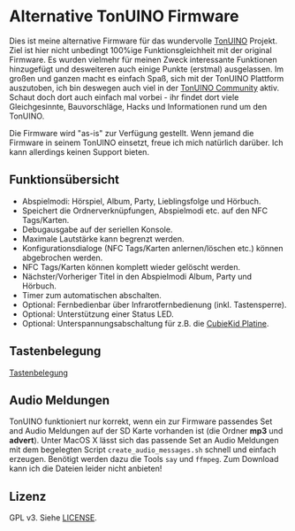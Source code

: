 Alternative TonUINO Firmware
============================

Dies ist meine alternative Firmware für das wundervolle [TonUINO](https://www.voss.earth/tonuino/) Projekt. Ziel ist hier nicht unbedingt 100%ige Funktionsgleichheit mit der original Firmware. Es wurden vielmehr für meinen Zweck interessante Funktionen hinzugefügt und desweiteren auch einige Punkte (erstmal) ausgelassen. Im großen und ganzen macht es einfach Spaß, sich mit der TonUINO Plattform auszutoben, ich bin deswegen auch viel in der [TonUINO Community](https://discourse.voss.earth/) aktiv. Schaut doch dort auch einfach mal vorbei - ihr findet dort viele Gleichgesinnte, Bauvorschläge, Hacks und Informationen rund um den TonUINO.

Die Firmware wird "as-is" zur Verfügung gestellt. Wenn jemand die Firmware in seinem TonUINO einsetzt, freue ich mich natürlich darüber. Ich kann allerdings keinen Support bieten.

## Funktionsübersicht

- Abspielmodi: Hörspiel, Album, Party, Lieblingsfolge und Hörbuch.
- Speichert die Ordnerverknüpfungen, Abspielmodi etc. auf den NFC Tags/Karten.
- Debugausgabe auf der seriellen Konsole.
- Maximale Lautstärke kann begrenzt werden.
- Konfigurationsdialoge (NFC Tags/Karten anlernen/löschen etc.) können abgebrochen werden.
- NFC Tags/Karten können komplett wieder gelöscht werden.
- Nächster/Vorheriger Titel in den Abspielmodi Album, Party und Hörbuch.
- Timer zum automatischen abschalten.
- Optional: Fernbedienbar über Infrarotfernbedienung (inkl. Tastensperre).
- Optional: Unterstützung einer Status LED.
- Optional: Unterspannungsabschaltung für z.B. die [CubieKid Platine](https://www.thingiverse.com/thing:3148200).

## Tastenbelegung

[Tastenbelegung](usage_cheat_sheet_de.png)

## Audio Meldungen

TonUINO funktioniert nur korrekt, wenn ein zur Firmware passendes Set and Audio Meldungen auf der SD Karte vorhanden ist (die Ordner **mp3** und **advert**). Unter MacOS X lässt sich das passende Set an Audio Meldungen mit dem begelegten Script `create_audio_messages.sh` schnell und einfach erzeugen. Benötigt werden dazu die Tools `say` und `ffmpeg`. Zum Download kann ich die Dateien leider nicht anbieten!

## Lizenz

GPL v3. Siehe [LICENSE](../LICENSE.md).